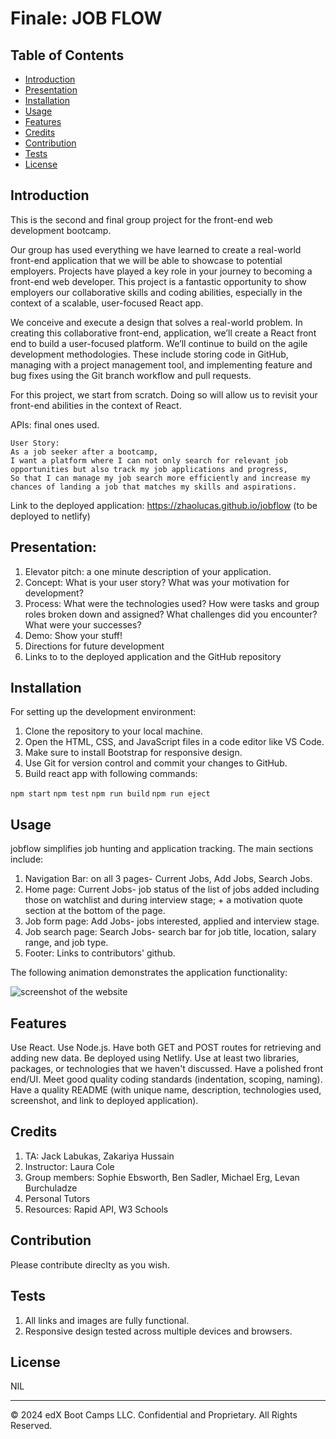 # Finale: JOB FLOW 

## Table of Contents

* [Introduction](#introduction)
* [Presentation](#presentation)
* [Installation](#installation)
* [Usage](#usage)
* [Features](#features)
* [Credits](#credits)
* [Contribution](#contribution)
* [Tests](#tests)
* [License](#license)

## Introduction

This is the second and final group project for the front-end web development bootcamp. 

Our group has used everything we have learned to create a real-world front-end application that we will be able to showcase to potential employers. Projects have played a key role in your journey to becoming a front-end web developer. This project is a fantastic opportunity to show employers our collaborative skills and coding abilities, especially in the context of a scalable, user-focused React app. 

We conceive and execute a design that solves a real-world problem. In creating this collaborative front-end, application, we’ll create a React front end to build a user-focused platform. We’ll continue to build on the agile development methodologies. These include storing code in GitHub, managing with a project management tool, and implementing feature and bug fixes using the Git branch workflow and pull requests.

For this project, we start from scratch. Doing so will allow us to revisit your front-end abilities in the context of React. 

APIs: final ones used.

`User Story:`  
`As a job seeker after a bootcamp,`  
`I want a platform where I can not only search for relevant job opportunities but also track my job applications and progress,`  
`So that I can manage my job search more efficiently and increase my chances of landing a job that matches my skills and aspirations.`  

Link to the deployed application: https://zhaolucas.github.io/jobflow (to be deployed to netlify)

## Presentation: 

1. Elevator pitch: a one minute description of your application.
2. Concept: What is your user story? What was your motivation for development?
3. Process: What were the technologies used? How were tasks and group roles broken down and assigned? What challenges did you encounter? What were your successes?
4. Demo: Show your stuff!
5. Directions for future development
6. Links to to the deployed application and the GitHub repository

## Installation

For setting up the development environment:

1. Clone the repository to your local machine.
2. Open the HTML, CSS, and JavaScript files in a code editor like VS Code.
3. Make sure to install Bootstrap for responsive design.
4. Use Git for version control and commit your changes to GitHub.
5. Build react app with following commands: 

`npm start`
`npm test`
`npm run build`
`npm run eject`

## Usage 

jobflow simplifies job hunting and application tracking. The main sections include:

1. Navigation Bar: on all 3 pages- Current Jobs, Add Jobs, Search Jobs. 
2. Home page: Current Jobs- job status of the list of jobs added including those on watchlist and during interview stage; + a motivation quote section at the bottom of the page. 
3. Job form page: Add Jobs- jobs interested, applied and interview stage. 
4. Job search page: Search Jobs- search bar for job title, location, salary range, and job type. 
5. Footer: Links to contributors' github. 

The following animation demonstrates the application functionality:

![screenshot of the website](<to be screenshot>)

## Features

Use React.
Use Node.js.
Have both GET and POST routes for retrieving and adding new data.
Be deployed using Netlify.
Use at least two libraries, packages, or technologies that we haven't discussed.
Have a polished front end/UI.
Meet good quality coding standards (indentation, scoping, naming).
Have a quality README (with unique name, description, technologies used, screenshot, and link to deployed application).

## Credits

1) TA: Jack Labukas, Zakariya Hussain
2) Instructor: Laura Cole
3) Group members: ​Sophie Ebsworth, Ben Sadler, Michael Erg, Levan Burchuladze
4) Personal Tutors
5) Resources: Rapid API, W3 Schools

## Contribution

Please contribute direclty as you wish. 

## Tests

1. All links and images are fully functional.
2. Responsive design tested across multiple devices and browsers.

## License

NIL 

---
© 2024 edX Boot Camps LLC. Confidential and Proprietary. All Rights Reserved.
